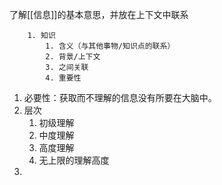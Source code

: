 了解[[信息]]的基本意思，并放在上下文中联系

		1. 知识
			1. 含义（与其他事物/知识点的联系）
			2. 背景/上下文
			3. 之间关联
			4. 重要性

1. 必要性：获取而不理解的信息没有所要在大脑中。
2. 层次
	1. 初级理解
	2. 中度理解
	3. 高度理解
	4. 无上限的理解高度
3. 